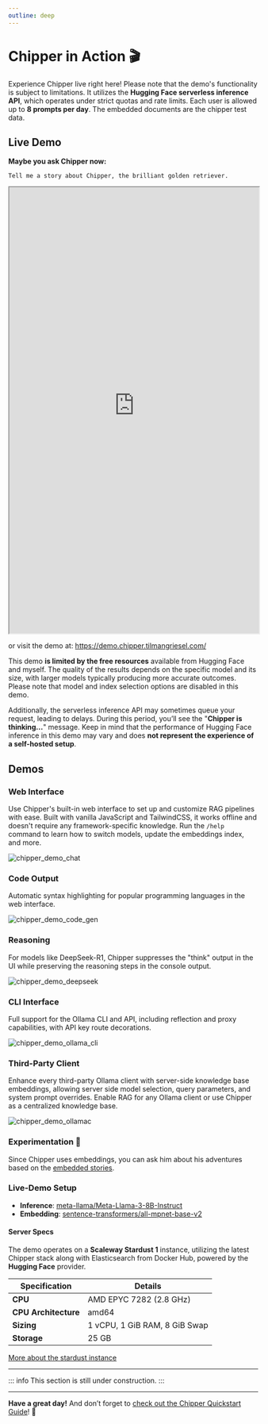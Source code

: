 ```yaml
---
outline: deep
---
```


# Chipper in Action 🎬

Experience Chipper live right here! Please note that the demo's functionality is subject to limitations. It utilizes the **Hugging Face serverless inference API**, which operates under strict quotas and rate limits. Each user is allowed up to **8 prompts per day**. The embedded documents are the chipper test data.

## Live Demo

**Maybe you ask Chipper now:**

```plain
Tell me a story about Chipper, the brilliant golden retriever.
```

<div class="demo">
 <iframe
   title="Chipper AI Demo"
   width="100%"
   height="900"
   src="https://demo.chipper.tilmangriesel.com/">
 </iframe>
</div>

or visit the demo at: https://demo.chipper.tilmangriesel.com/

This demo **is limited by the free resources** available from Hugging Face and myself. The quality of the results depends on the specific model and its size, with larger models typically producing more accurate outcomes. Please note that model and index selection options are disabled in this demo.

Additionally, the serverless inference API may sometimes queue your request, leading to delays. During this period, you’ll see the "**Chipper is thinking...**" message. Keep in mind that the performance of Hugging Face inference in this demo may vary and does **not represent the experience of a self-hosted setup**.

## Demos

### Web Interface

Use Chipper's built-in web interface to set up and customize RAG pipelines with ease. Built with vanilla JavaScript and TailwindCSS, it works offline and doesn't require any framework-specific knowledge. Run the `/help` command to learn how to switch models, update the embeddings index, and more.

![chipper_demo_chat](/assets/demos/demo_rag_chat.gif)

### Code Output

Automatic syntax highlighting for popular programming languages in the web interface.

![chipper_demo_code_gen](/assets/demos/demo_rag_chat_code.gif)

### Reasoning

For models like DeepSeek-R1, Chipper suppresses the "think" output in the UI while preserving the reasoning steps in the console output.

![chipper_demo_deepseek](/assets/demos/demo_rag_chat_ds.gif)

### CLI Interface

Full support for the Ollama CLI and API, including reflection and proxy capabilities, with API key route decorations.

![chipper_demo_ollama_cli](/assets/demos/demo_rag_chat_cli.gif)

### Third-Party Client

Enhance every third-party Ollama client with server-side knowledge base embeddings, allowing server side model selection, query parameters, and system prompt overrides. Enable RAG for any Ollama client or use Chipper as a centralized knowledge base.

![chipper_demo_ollamac](/assets/demos/demo_rag_chat_ollamac.gif)

### Experimentation 🧪

Since Chipper uses embeddings, you can ask him about his adventures based on the [embedded stories](https://github.com/TilmanGriesel/chipper/tree/main/tools/embed/testdata/md/internal).

### Live-Demo Setup

- **Inference**: [meta-llama/Meta-Llama-3-8B-Instruct](https://huggingface.co/meta-llama/Meta-Llama-3-8B-Instruct)
- **Embedding**: [sentence-transformers/all-mpnet-base-v2](https://huggingface.co/sentence-transformers/all-mpnet-base-v2)

#### Server Specs

The demo operates on a **Scaleway Stardust 1** instance, utilizing the latest Chipper stack along with Elasticsearch from Docker Hub, powered by the **Hugging Face** provider.

| **Specification**    | **Details**                   |
| -------------------- | ----------------------------- |
| **CPU**              | AMD EPYC 7282 (2.8 GHz)       |
| **CPU Architecture** | amd64                         |
| **Sizing**           | 1 vCPU, 1 GiB RAM, 8 GiB Swap |
| **Storage**          | 25 GB                         |

[More about the stardust instance](https://www.scaleway.com/en/docs/compute/instances/reference-content/instances-datasheet/#stardust1-instances)

---

::: info
This section is still under construction.
:::

---

**Have a great day!** And don’t forget to [check out the Chipper Quickstart Guide](get-started)! 🚀

